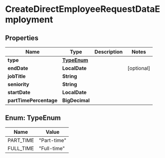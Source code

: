 

# CreateDirectEmployeeRequestDataEmployment


## Properties

| Name | Type | Description | Notes |
|------------ | ------------- | ------------- | -------------|
|**type** | [**TypeEnum**](#TypeEnum) |  |  |
|**endDate** | **LocalDate** |  |  [optional] |
|**jobTitle** | **String** |  |  |
|**seniority** | **String** |  |  |
|**startDate** | **LocalDate** |  |  |
|**partTimePercentage** | **BigDecimal** |  |  |



## Enum: TypeEnum

| Name | Value |
|---- | -----|
| PART_TIME | &quot;Part-time&quot; |
| FULL_TIME | &quot;Full-time&quot; |



